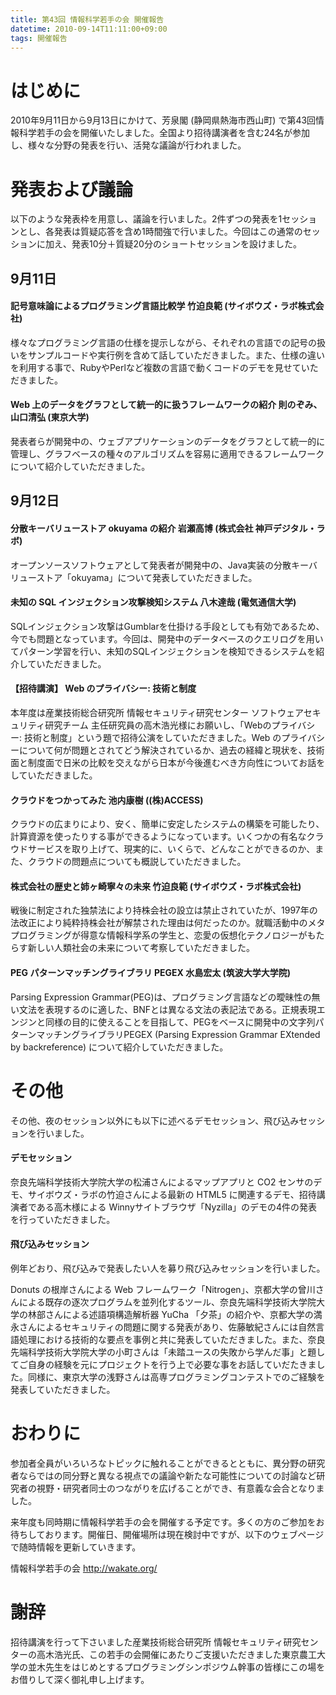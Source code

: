 ```yaml
---
title: 第43回 情報科学若手の会 開催報告
datetime: 2010-09-14T11:11:00+09:00
tags: 開催報告
---
```


# はじめに

2010年9月11日から9月13日にかけて、芳泉閣 (静岡県熱海市西山町) で第43回情報科学若手の会を開催いたしました。全国より招待講演者を含む24名が参加し、様々な分野の発表を行い、活発な議論が行われました。

# 発表および議論

以下のような発表枠を用意し、議論を行いました。2件ずつの発表を1セッションとし、各発表は質疑応答を含め1時間強で行いました。今回はこの通常のセッションに加え、発表10分＋質疑20分のショートセッションを設けました。

## 9月11日

#### 記号意味論によるプログラミング言語比較学 竹迫良範 (サイボウズ・ラボ株式会社)

様々なプログラミング言語の仕様を提示しながら、それぞれの言語での記号の扱いをサンプルコードや実行例を含めて話していただきました。また、仕様の違いを利用する事で、RubyやPerlなど複数の言語で動くコードのデモを見せていただきました。

#### Web 上のデータをグラフとして統一的に扱うフレームワークの紹介 則のぞみ、山口清弘 (東京大学)

発表者らが開発中の、ウェブアプリケーションのデータをグラフとして統一的に管理し、グラフベースの種々のアルゴリズムを容易に適用できるフレームワークについて紹介していただきました。

## 9月12日

#### 分散キーバリューストア okuyama の紹介 岩瀬高博 (株式会社 神戸デジタル・ラボ)

オープンソースソフトウェアとして発表者が開発中の、Java実装の分散キーバリューストア「okuyama」について発表していただきました。

#### 未知の SQL インジェクション攻撃検知システム 八木達哉 (電気通信大学)

SQLインジェクション攻撃はGumblarを仕掛ける手段としても有効であるため、今でも問題となっています。今回は、開発中のデータベースのクエリログを用いてパターン学習を行い、未知のSQLインジェクションを検知できるシステムを紹介していただきました。

#### 【招待講演】 Web のプライバシー: 技術と制度

本年度は産業技術総合研究所 情報セキュリティ研究センター ソフトウェアセキュリティ研究チーム 主任研究員の高木浩光様にお願いし、「Webのプライバシー: 技術と制度」という題で招待公演をしていただきました。Web のプライバシーについて何が問題とされてどう解決されているか、過去の経緯と現状を、技術面と制度面で日米の比較を交えながら日本が今後進むべき方向性についてお話をしていただきました。

#### クラウドをつかってみた 池内康樹 ((株)ACCESS)

クラウドの広まりにより、安く、簡単に安定したシステムの構築を可能したり、計算資源を使ったりする事ができるようになっています。いくつかの有名なクラウドサービスを取り上げて、現実的に、いくらで、どんなことができるのか、また、クラウドの問題点についても概説していただきました。

#### 株式会社の歴史と姉ヶ崎寧々の未来 竹迫良範 (サイボウズ・ラボ株式会社)

戦後に制定された独禁法により持株会社の設立は禁止されていたが、1997年の法改正により純粋持株会社が解禁された理由は何だったのか。就職活動中のメタプログラミングが得意な情報科学系の学生と、恋愛の仮想化テクノロジーがもたらす新しい人類社会の未来について考察していただきました。

#### PEG パターンマッチングライブラリ PEGEX 水島宏太 (筑波大学大学院)

Parsing Expression Grammar(PEG)は、プログラミング言語などの曖昧性の無い文法を表現するのに適した、BNFとは異なる文法の表記法である。正規表現エンジンと同様の目的に使えることを目指して、PEGをベースに開発中の文字列パターンマッチングライブラリPEGEX (Parsing Expression Grammar EXtended by backreference) について紹介していただきました。

# その他

その他、夜のセッション以外にも以下に述べるデモセッション、飛び込みセッションを行いました。

#### デモセッション

奈良先端科学技術大学院大学の松浦さんによるマップアプリと CO2 センサのデモ、サイボウズ・ラボの竹迫さんによる最新の HTML5 に関連するデモ、招待講演者である高木様による Winnyサイトブラウザ「Nyzilla」のデモの4件の発表を行っていただきました。

#### 飛び込みセッション

例年どおり、飛び込みで発表したい人を募り飛び込みセッションを行いました。

Donuts の根岸さんによる Web フレームワーク「Nitrogen」、京都大学の曾川さんによる既存の逐次プログラムを並列化するツール、奈良先端科学技術大学院大学の林部さんによる述語項構造解析器 YuCha 「夕茶」の紹介や、京都大学の満永さんによるセキュリティの問題に関する発表があり、佐藤敏紀さんには自然言語処理における技術的な要点を事例と共に発表していただきました。また、奈良先端科学技術大学院大学の小町さんは「未踏ユースの失敗から学んだ事」と題してご自身の経験を元にプロジェクトを行う上で必要な事をお話していだたきました。同様に、東京大学の浅野さんは高専プログラミングコンテストでのご経験を発表していただきました。

# おわりに

参加者全員がいろいろなトピックに触れることができるとともに、異分野の研究者ならではの同分野と異なる視点での議論や新たな可能性についての討論など研究者の視野・研究者同士のつながりを広げることができ、有意義な会合となりました。

来年度も同時期に情報科学若手の会を開催する予定です。多くの方のご参加をお待ちしております。開催日、開催場所は現在検討中ですが、以下のウェブページで随時情報を更新していきます。

情報科学若手の会 http://wakate.org/

# 謝辞

招待講演を行って下さいました産業技術総合研究所 情報セキュリティ研究センターの高木浩光氏、この若手の会開催にあたりご支援いただきました東京農工大学の並木先生をはじめとするプログラミングシンポジウム幹事の皆様にこの場をお借りして深く御礼申し上げます。
